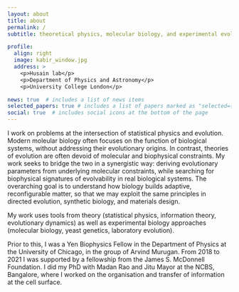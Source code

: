 ```yaml
---
layout: about
title: about
permalink: /
subtitle: theoretical physics, molecular biology, and experimental evolution

profile:
  align: right
  image: kabir_window.jpg
  address: >
    <p>Husain lab</p>
    <p>Department of Physics and Astronomy</p>
    <p>University College London</p>

news: true  # includes a list of news items
selected_papers: true # includes a list of papers marked as "selected={true}"
social: true  # includes social icons at the bottom of the page
---
```


I work on problems at the intersection of statistical physics and evolution. Modern moleular biology often focuses
on the function of biological systems, without addressing their evolutionary origins. In contrast, theories of evolution are
often devoid of molecular and biophysical constraints. My work seeks to bridge the two in a synergistic way: deriving
evolutionary parameters from underlying molecular constraints, while searching for biophysical signatures of evolvability
in real biological systems. The overarching goal is to understand how biology builds adaptive, reconfigurable matter, so
that we may exploit the same principles in directed evolution, synthetic biology, and materials design.

My work uses tools from theory (statistical physics, information theory, evolutionary dynamics) as well as experimental biology approaches (molecular biology, yeast genetics, laboratory evolution).

Prior to this, I was a Yen Biophysics Fellow in the Department of Physics at the University of Chicago, in the group of Arvind Murugan. From 2018 to 2021 I was supported by a fellowship from the James S. McDonnell Foundation. I did my PhD with Madan Rao and Jitu Mayor at the NCBS, Bangalore, where I worked on the organisation and transfer of information at the cell surface.

